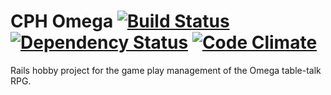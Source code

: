 # CPH Omega [![Build Status](https://secure.travis-ci.org/jnv/cph-omega.png?branch=master)](http://travis-ci.org/jnv/cph-omega) [![Dependency Status](https://gemnasium.com/jnv/cph-omega.png)](https://gemnasium.com/jnv/cph-omega) [![Code Climate](https://codeclimate.com/badge.png)](https://codeclimate.com/github/jnv/cph-omega)

Rails hobby project for the game play management of the Omega table-talk RPG.
